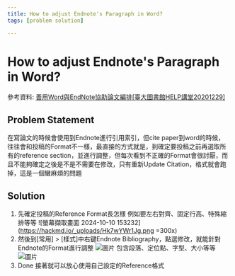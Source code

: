 ```yaml
---
title: How to adjust Endnote's Paragraph in Word?
tags: [problem solution]

---
```


# How to adjust Endnote's Paragraph in Word?
參考資料: [善用Word與EndNote協助論文編排[臺大圖書館HELP講堂20201229]](https://youtu.be/YMthTCU5isA?si=ZZSlAP0rfPdMAKFY&t=2798)
## Problem Statement
在寫論文的時候會使用到Endnote進行引用索引，但cite paper到word的時候，往往會和投稿的Format不一樣，最直接的方式就是，到確定要投稿之前再選取所有的reference section，並進行調整，但每次看到不正確的Format會很討厭，而且不能夠確定之後是不是不需要在修改，只有重新Update Citation，格式就會跑掉，這是一個蠻麻煩的問題
## Solution
1. 先確定投稿的Reference Format長怎樣
    例如要左右對齊、固定行高、特殊縮排等等
    ![螢幕擷取畫面 2024-10-10 153232](https://hackmd.io/_uploads/Hk7wYWr1Jg.png =300x)
2. 然後到[常用] > [樣式]中右鍵Endnote Bibliography，點選修改，就能針對Endnote的Format進行調整
    ![圖片](https://hackmd.io/_uploads/SJ6BqWr1ke.png)
    包含段落、定位點、字型、大小等等
    ![圖片](https://hackmd.io/_uploads/rJoRcWr11x.png)
3. Done
    接著就可以放心使用自己設定的Reference格式